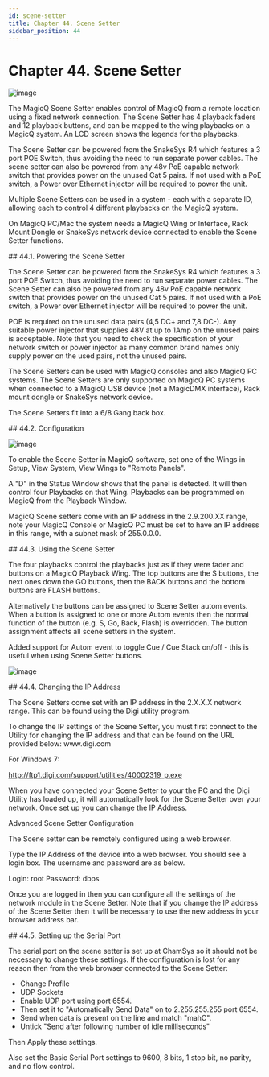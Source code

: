 ```yaml
---
id: scene-setter
title: Chapter 44. Scene Setter
sidebar_position: 44
---
```


# Chapter&nbsp;44.&nbsp;Scene Setter
<p>
    <span class="inlinemediaobject">
        <img src="https://secure.chamsys.co.uk/help/documentation/magicq/images/scenesetter.png" alt="image" />
    </span>
</p>
<p>
    The MagicQ Scene Setter enables control of MagicQ from a remote location using a fixed network connection. The Scene Setter has 4
    playback faders and 12 playback buttons, and can be mapped to the wing playbacks on a MagicQ system. An LCD screen shows the legends for
    the playbacks.
</p>
<p>
    The Scene Setter can be powered from the SnakeSys R4 which features a 3 port POE Switch, thus avoiding the need to run separate power
    cables. The scene setter can also be powered from any 48v PoE capable network switch that provides power on the unused Cat 5 pairs. If
    not used with a PoE switch, a Power over Ethernet injector will be required to power the unit.
</p>
<p>
    Multiple Scene Setters can be used in a system - each with a separate ID, allowing each to control 4 different playbacks on the MagicQ
    system.
</p>
<p>
    On MagicQ PC/Mac the system needs a MagicQ Wing or Interface, Rack Mount Dongle or SnakeSys network device connected to enable the Scene
    Setter functions.
</p>
<div class="section">
    ## 44.1.&nbsp;Powering the Scene Setter
    <p>
        The Scene Setter can be powered from the SnakeSys R4 which features a 3 port POE Switch, thus avoiding the need to run separate
        power cables. The Scene Setter can also be powered from any 48v PoE capable network switch that provides power on the unused Cat 5
        pairs. If not used with a PoE switch, a Power over Ethernet injector will be required to power the unit.
    </p>
    <p>
        POE is required on the unused data pairs (4,5 DC+ and 7,8 DC-). Any suitable power injector that supplies 48V at up to 1Amp on the
        unused pairs is acceptable. Note that you need to check the specification of your network switch or power injector as many common
        brand names only supply power on the used pairs, not the unused pairs.
    </p>
    <p>
        The Scene Setters can be used with MagicQ consoles and also MagicQ PC systems. The Scene Setters are only supported on MagicQ PC
        systems when connected to a MagicQ USB device (not a MagicDMX interface), Rack mount dongle or SnakeSys network device.
    </p>
    <p>The Scene Setters fit into a 6/8 Gang back box.</p>
</div>
<div class="section">
    ## 44.2.&nbsp;Configuration
    <p>
        <span class="inlinemediaobject">
            <img src="https://secure.chamsys.co.uk/help/documentation/magicq/images/scenesetterconfig.png" alt="image" />
        </span>
    </p>
    <p>To enable the Scene Setter in MagicQ software, set one of the Wings in Setup, View System, View Wings to "Remote Panels".</p>
    <p>
        A "D" in the Status Window shows that the panel is detected. It will then control four Playbacks on that Wing. Playbacks can be
        programmed on MagicQ from the Playback Window.
    </p>
    <p>
        MagicQ Scene setters come with an IP address in the 2.9.200.XX range, note your MagicQ Console or MagicQ PC must be set to have an
        IP address in this range, with a subnet mask of 255.0.0.0.
    </p>
</div>
<div class="section">
    ## 44.3.&nbsp;Using the Scene Setter
    <p>
        The four playbacks control the playbacks just as if they were fader and buttons on a MagicQ Playback Wing. The top buttons are the S
        buttons, the next ones down the GO buttons, then the BACK buttons and the bottom buttons are FLASH buttons.
    </p>
    <p>
        Alternatively the buttons can be assigned to Scene Setter autom events. When a button is assigned to one or more Autom events then
        the normal function of the button (e.g. S, Go, Back, Flash) is overridden. The button assignment affects all scene setters in the
        system.
    </p>
    <p>Added support for Autom event to toggle Cue / Cue Stack on/off - this is useful when using Scene Setter buttons.</p>
    <p>
        <span class="inlinemediaobject">
            <img src="https://secure.chamsys.co.uk/help/documentation/magicq/images/scenesetterautom.png" alt="image" />
        </span>
    </p>
</div>
<div class="section">
    ## 44.4.&nbsp;Changing the IP Address
    <p>The Scene Setters come set with an IP address in the 2.X.X.X network range. This can be found using the Digi utility program.</p>
    <p>
        To change the IP settings of the Scene Setter, you must first connect to the Utility for changing the IP address and that can be
        found on the URL provided below: www.digi.com
    </p>
    <p>For Windows 7:</p>
    <p>
        <a class="ulink" href="http://ftp1.digi.com/support/utilities/40002319_p.exe" target="_top">
            http://ftp1.digi.com/support/utilities/40002319_p.exe
        </a>
    </p>
    <p>
        When you have connected your Scene Setter to your the PC and the Digi Utility has loaded up, it will automatically look for the
        Scene Setter over your network. Once set up you can change the IP Address.
    </p>
    <p>Advanced Scene Setter Configuration</p>
    <p>The Scene setter can be remotely configured using a web browser.</p>
    <p>Type the IP Address of the device into a web browser. You should see a login box. The username and password are as below.</p>
    <p>Login: root Password: dbps</p>
    <p>
        Once you are logged in then you can configure all the settings of the network module in the Scene Setter. Note that if you change
        the IP address of the Scene Setter then it will be necessary to use the new address in your browser address bar.
    </p>
</div>
<div class="section">
    ## 44.5.&nbsp;Setting up the Serial Port
    <p>
        The serial port on the scene setter is set up at ChamSys so it should not be necessary to change these settings. If the
        configuration is lost for any reason then from the web browser connected to the Scene Setter:
    </p>
    <div class="itemizedlist">
        <ul class="itemizedlist">
            <li class="listitem">Change Profile</li>
            <li class="listitem">UDP Sockets</li>
            <li class="listitem">Enable UDP port using port 6554.</li>
            <li class="listitem">Then set it to "Automatically Send Data" on to 2.255.255.255 port 6554.</li>
            <li class="listitem">Send when data is present on the line and match "mahC".</li>
            <li class="listitem">Untick "Send after following number of idle milliseconds"</li>
        </ul>
    </div>
    <p>Then Apply these settings.</p>
    <p>Also set the Basic Serial Port settings to 9600, 8 bits, 1 stop bit, no parity, and no flow control.</p>
</div>
